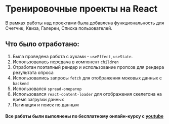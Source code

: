 # Тренировочные проекты на React
В рамках работы над проектами была добавлена функциональность для Счетчик, Квиза, Галереи, Списка пользователей.

## Что было отработано:

1. Была проведена работа с хуками - `useEffect`, `useState`.
2. Использовалась передача в компонент `children`
3. Отработан поэтапный рендер и использование пропсов для рендера результата опроса
4. Использовались запросы `fetch` для отображения моковых данных с `backend`
5. Использовался `spread-оператор`
6. Использовался `react-content-loader` для отображения скелетона на время загрузки данных
7. Пагинация и поиск по данным

#### Все работы были выполнены по бесплатному онлайн-курсу с [youtube](https://www.youtube.com/watch?v=eS0GL73tkmw&ab_channel=ArchakovBlog)
